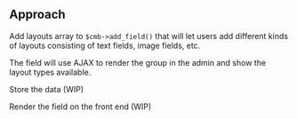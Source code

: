 ## Approach

Add layouts array to `$cmb->add_field()` that will let users add different kinds of layouts consisting of text fields, image fields, etc.

The field will use AJAX to render the group in the admin and show the layout types available.

Store the data (WIP)

Render the field on the front end (WIP)